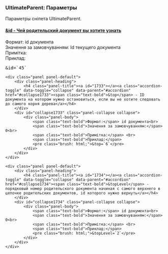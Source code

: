 
<meta http-equiv="Content-Type" content="text/html; charset=utf-8">
<h3>UltimateParent: Параметры </h3> 
Параметры сніпета UltimateParent.	
<br>
<div class="panel-group accordion">
	<div class="panel panel-default">
		<div class="panel-heading">
			<h4 class="panel-title"><a id="1732"></a><a class="accordion-toggle" data-toggle="collapse" data-parent="#accordion" href="#collapse1732"><span class="text-bold">&id</span> - Чей родительский документ вы хотите узнать</a></h4>
		</div>
		<div id="collapse1732" class="panel-collapse collapse">
			<div class="panel-body">
				<span class="text-bold">Формат:</span> id документа<br>
				<span class="text-bold">Значення за замовчуванням:</span> Id текущего документа<br>
				<span class="text-bold">Примітка:</span> <br>
				<span class="text-bold">Приклад:</span>
				<pre class="brush: html;">&id=`45`</pre>
			</div>
		</div>
	</div>

	<div class="panel panel-default">
		<div class="panel-heading">
			<h4 class="panel-title"><a id="1733"></a><a class="accordion-toggle" data-toggle="collapse" data-parent="#accordion" href="#collapse1733"><span class="text-bold">&top</span> - ID документа на котором нужно остановиться, если вы не хотите следовать до самого корня дерева</a></h4>
		</div>
		<div id="collapse1733" class="panel-collapse collapse">
			<div class="panel-body">
				<span class="text-bold">Формат:</span> id документа<br>
				<span class="text-bold">Значення за замовчуванням:</span> 0<br>
				<span class="text-bold">Примітка:</span> <br>
				<span class="text-bold">Приклад:</span>
				<pre class="brush: html;">&top=`6`</pre>
			</div>
		</div>
	</div>

	<div class="panel panel-default">
		<div class="panel-heading">
			<h4 class="panel-title"><a id="1734"></a><a class="accordion-toggle" data-toggle="collapse" data-parent="#accordion" href="#collapse1734"><span class="text-bold">&topLevel</span> - порядковый номер родительского документа начиная с самого верхнего в цепочке родительских документов, id которого нужно вернуть</a></h4>
		</div>
		<div id="collapse1734" class="panel-collapse collapse">
			<div class="panel-body">
				<span class="text-bold">Формат:</span> id документа<br>
				<span class="text-bold">Значення за замовчуванням:</span> 0<br>
				<span class="text-bold">Примітка:</span> <br>
				<span class="text-bold">Приклад:</span>
				<pre class="brush: html;">&topLevel=`2`</pre>
			</div>
		</div>
	</div>
</div>